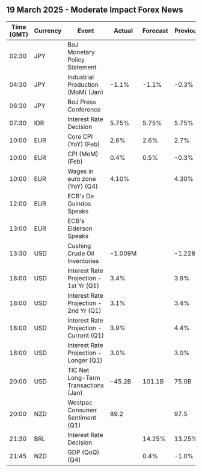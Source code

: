 ## 19 March 2025 - Moderate Impact Forex News

| Time (GMT) | Currency | Event | Actual | Forecast | Previous |
|------|----------|-------|--------|----------|----------|
| 02:30 | JPY | BoJ Monetary Policy Statement |  |  |  |
| 04:30 | JPY | Industrial Production (MoM) (Jan) | -1.1% | -1.1% | -0.3% |
| 06:30 | JPY | BoJ Press Conference |  |  |  |
| 07:30 | IDR | Interest Rate Decision | 5.75% | 5.75% | 5.75% |
| 10:00 | EUR | Core CPI (YoY) (Feb) | 2.6% | 2.6% | 2.7% |
| 10:00 | EUR | CPI (MoM) (Feb) | 0.4% | 0.5% | -0.3% |
| 10:00 | EUR | Wages in euro zone (YoY) (Q4) | 4.10% |  | 4.30% |
| 12:00 | EUR | ECB's De Guindos Speaks |  |  |  |
| 13:00 | EUR | ECB's Elderson Speaks |  |  |  |
| 13:30 | USD | Cushing Crude Oil Inventories | -1.009M |  | -1.228M |
| 18:00 | USD | Interest Rate Projection - 1st Yr (Q1) | 3.4% |  | 3.9% |
| 18:00 | USD | Interest Rate Projection - 2nd Yr (Q1) | 3.1% |  | 3.4% |
| 18:00 | USD | Interest Rate Projection - Current (Q1) | 3.9% |  | 4.4% |
| 18:00 | USD | Interest Rate Projection - Longer (Q1) | 3.0% |  | 3.0% |
| 20:00 | USD | TIC Net Long-Term Transactions (Jan) | -45.2B | 101.1B | 75.0B |
| 20:00 | NZD | Westpac Consumer Sentiment (Q1) | 89.2 |  | 97.5 |
| 21:30 | BRL | Interest Rate Decision |  | 14.25% | 13.25% |
| 21:45 | NZD | GDP (QoQ) (Q4) |  | 0.4% | -1.0% |
